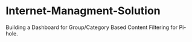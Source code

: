 # Internet-Managment-Solution
Building a Dashboard for Group/Category Based Content Filtering for Pi-hole.
